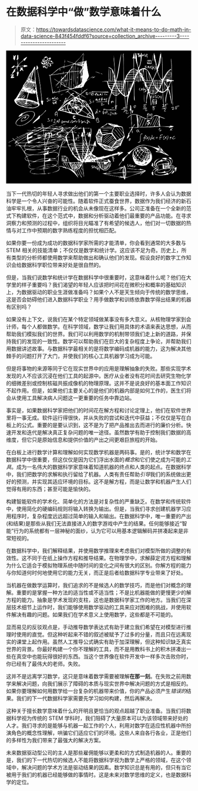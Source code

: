 # 在数据科学中“做”数学意味着什么

> 原文：<https://towardsdatascience.com/what-it-means-to-do-math-in-data-science-843f454fddf6?source=collection_archive---------3----------------------->

![](img/4659b7eafea20f5d1581a201b2e1d66d.png)

当下一代热切的年轻人寻求做出他们的第一个主要职业选择时，许多人会认为数据科学是一个令人兴奋的可能性。随着软件正式蚕食世界，数据作为我们经济的新石油牢牢扎根，从事数据行业的机会从未像现在这样多。公司正准备在一个全新的范式下构建软件，在这个范式中，数据和分析驱动着他们最重要的产品功能。在寻求洞察力和预测的过程中，组织将目光瞄准了有希望的候选人，他们对一切数据的热情与对工作中预期的数字熟练程度的担忧相匹配。

如果你要一份成为成功的数据科学家所需的才能清单，你会看到通常的大多数与 STEM 相关的技能清单；不仅仅是数学和统计学。这应该不足为奇。历史上，所有类型的分析师都使用数学来帮助做出和确认他们的发现。假设良好的数字工作知识会给数据科学职位带来好处是很自然的。

但是，当我们说数学和统计学在数据科学中很重要时，这意味着什么呢？他们在大学里的样子重要吗？我们渴望的年轻人应该把时间花在微积分和概率的基础知识上，为数据驱动的职业生涯做准备吗？如果个人不是天生倾向于传统的数学思维，这是否会妨碍他们进入数据科学职业？用手做数学和训练依靠数学得出结果的机器有区别吗？

如果没有上下文，说我们在某个特定领域做某事没有多大意义。从核物理学家到会计师，每个人都做数学。在科学领域，数学让我们用具体的术语来表达思想，从而帮助我们模拟我们的世界。我们可以利用数学的机制带领我们走上新的道路，并保持我们的发现的一致性。数学可以帮助我们在巨大的复杂程度上争论，并帮助我们用数据讲述故事。与数据科学最相关的是将数学编码成机器的能力，这为解决其他棘手的问题打开了大门，并使我们的核心工具机器学习成为可能。

但是将事物的来源等同于它在现实世界中的应用是理解抽象的失败。那些实现学术发现的人不应该沉浸在他们工具的起源中。医疗从业者没有花时间去研究生物化学的细微差别或控制核磁共振成像机的物理原理。这并不是说良好的基本面工作知识不起作用。但是，如果他们主要关心的是他们的机器内部是如何工作的，医生们将会从使用工具解决病人问题这一更重要的任务中靠边站。

事实是，如果数据科学家把他们的时间花在解方程和讨论定理上，他们在软件世界里将一事无成。软件运行得很快，并从失败的尝试和迭代中获益；不仅仅是写在白板上的公式。重要的是要认识到，这不是为了把产品推出去而进行的廉价分析。快速开发和迭代是解决真正复杂问题的唯一途径。虽然数学有助于控制我们数据的高维度，但它只是原始信息和提供价值的产出之间更艰巨旅程的开始。

在白板上进行数学计算和理解如何实现数学机器是两码事。是的，统计学和数学在数据科学中很重要，但这仅仅是因为它们浮出水面的*概念*和它们使之成为可能的*工具*。成为一名伟大的数据科学家意味着知道机器的终点和人类的起点。在数据科学中，我们把数学的求解和执行留给了机器。人类有责任帮助*引导*我们的系统做出更好的预测，并实现其适应环境的目标。这不是解方程，而是让数学和机器产生人们觉得有用的东西；甚至可能是愉快的。

构建智能软件的学术化、简单化的方法是对复杂性的严重缺乏。在数学和传统软件中，使用简化的硬编码规则将输入转换为输出。但是，当我们寻求创建机器学习应用程序时，复杂程度远远超过简单的输入和输出。在数据科学中，唯一重要的产出(和结果)是那些从我们无法直接进入的数字游戏中产生的结果。任何能够接近“智能”行为的系统都有一层神秘的面纱，认为它可以用基本逻辑解码并拼凑起来是非常短视的。

在数据科学中，我们解释结果，并使用数学推理来考虑我们对模型所做的调整的有效性。这不同于在纸上操作方程和推导结果。在物理学中，求解薛定谔方程和理解为什么它适合于模拟物理系统中随时间的变化之间有很大的区别。你解方程的能力与你知道何时何地使用它的能力无关，而正是后者给数据科学专业带来了好处。

当机器在做数学运算时，我们追求的不是候选人的数学技巧，而是他们对概念的理解。重要的是掌握一种方法的适当性或不适当性；不是比机器能做的更慢更少的解方程的能力。抽象是学术发现的支柱，这也是数据科学家工作的地方。当我们在深层技术细节上运作时，我们能够使用数学驱动的工具来应对困难的挑战，并使用软件解决有趣的问题。如果我们在学术意义上使用数学，这些都是不可能的。

显而易见的反驳观点是，手动推导数学表达式有助于建立我们希望在对模型进行推理时使用的直觉。但这种听起来不错的叙述被赋予了过多的分量，而且只在远离现实的课堂上起作用。虽然人工推导公式确实有助于加深理解，但这种知识缺乏真实世界的背景。你最好构建一个你不理解的工具，而不是用教科书上的积木拼凑出一些在真空中也能玩得很好的东西。当这个世界像在软件开发中一样多次击败你时，你已经有了最伟大的老师。失败。

这并不是远离学习数学，这只是意味着数学需要被理解**在那一刻**。在失败之前用数学来解决问题，向我们展示了障碍的本质与现实世界中解决问题的方式是相反的。如果你要理解如何用数学给一台复杂的机器带来价值，你的产品必须产生*错误的*结果。我们的下一代数据科学家需要先学习如何构建，然后再解决。

这种关于擅长数学意味着什么的开明且更恰当的观点超越了职业准备。当我们将数据科学视为传统的 STEM 学科时，我们阻碍了大量原本可以为该领域带来好处的人才。我们寻求的是能够与机器一起工作的个人，利用对数学在适应性机器中所扮演角色的概念性理解，哄骗它们适应它们的环境。这些人来自各行各业，正是他们的多样性为我们带来了最强大的解决方案。

未来数据驱动型公司的主人是那些雇佣能够以更柔和的方式制造机器的人。重要的是，我们的下一代热切的候选人不能将数据科学视为数学上严格的领域，在这个领域中，解决问题的学术方法是驱动结果的因素。数学知识总是有用的，但只有当它被用于我们的机器已经能够做的事情时。这是未来对数学思维的定义，也是数据科学的定位。